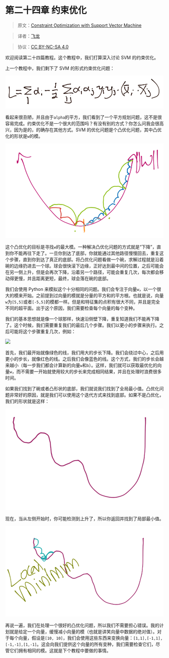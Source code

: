 # 第二十四章 约束优化

> 原文：[Constraint Optimization with Support Vector Machine](https://pythonprogramming.net/svm-constraint-optimization-machine-learning-tutorial/)

> 译者：[飞龙](https://github.com/wizardforcel)

> 协议：[CC BY-NC-SA 4.0](http://creativecommons.org/licenses/by-nc-sa/4.0/)

欢迎阅读第二十四篇教程。这个教程中，我们打算深入讨论 SVM 的约束优化。

上一个教程中，我们剩下了 SVM 的形式约束优化问题：

![](img/24-1.png)

看起来很丑陋，并且由于`alpha`的平方，我们看到了一个平方规划问题，这不是很容易完成。约束优化不是一个很大的范围吗？有没有别的方式？你怎么问我会很高兴，因为是的，的确存在其他方式。SVM 的优化问题是个凸优化问题，其中凸优化的形状是`w`的模。

![](img/24-2.png)

这个凸优化的目标是寻找`w`的最大模。一种解决凸优化问题的方式就是“下降”，直到你不能再往下走了。一旦你到达了底部，你就能通过其他路径慢慢回去，重复这个步骤，直到你到达了真正的底部。将凸优化问题看做一个碗，求解过程就是沿着碗的边缘扔进去一个球。球会很快滚下边缘，正好达到最中间的位置，之后可能会在另一侧上升，但是会再次下降，沿着另一个路径，可能会重复几次，每次都会移动得更慢，并且距离更短，最终，球会落在碗的底部。

我们会使用 Python 来模拟这个十分相同的问题。我们会专注于向量`w`，以一个很大的模来开始。之前提到过向量的模就是分量的平方和的平方根。也就是说，向量`w`为`[5,5]`或者`[-5,5]`的模都一样。但是和特征集的点积有很大不同，并且是完全不同的超平面。出于这个原因，我们需要检查每个向量的每个变种。

我们的基本思想就是像一个球那样，快速沿侧壁下降，重复知道我们不能再下降了。这个时候，我们需要重复我们的最后几个步骤。我们以更小的步骤来执行。之后可能将这个步骤重复几次，例如：

![](img/24-3.png)

首先，我们最开始就像绿色的线，我们用大的步长下降。我们会绕过中心，之后用更小的步长，就像红色的线。之后我们会像蓝色的线。这个方式，我们的步长会越来越小（每一步我们都会计算新的向量`w`和`b`）。这样，我们就可以获取最优化的向量`w`，而不需要一开始就使用较大的步长来完成相同结果，并且在处理时浪费很多时间。

如果我们找到了碗或者凸形状的底部，我们就说我们找到了全局最小值。凸优化问题非常好的原因，就是我们可以使用这个迭代方式来找到底部。如果不是凸优化，我们的形状就是这样：

![](img/24-4.png)

现在，当从左侧开始时，你可能检测到上升了，所以你返回并找到了局部最小值。

![](img/24-5.png)

再说一遍，我们在处理一个很好的凸优化问题，所以我们不需要担心错误。我的计划就是给定一个向量，缓慢减小向量的模（也就是讲笑向量中数据的绝对值）。对于每个向量，假设是`[10, 10]`，我们会使用这些东西来变换向量：`[1,1],[-1,1],[-1,-1],[1,-1]`。这会向我们提供这个向量的所有变种，我们需要检查它们，尽管它们拥有相同的模。这就是下个教程中要做的事情。

